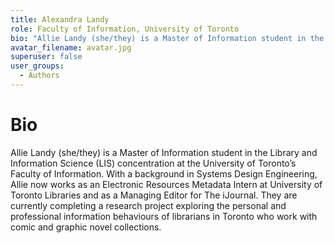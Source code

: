 ```yaml
---
title: Alexandra Landy
role: Faculty of Information, University of Toronto
bio: "Allie Landy (she/they) is a Master of Information student in the Library and Information Science (LIS) concentration at the University of Toronto’s Faculty of Information. With a background in Systems Design Engineering, Allie now works as an Electronic Resources Metadata Intern at University of Toronto Libraries and as a Managing Editor for The iJournal. They are currently completing a research project exploring the personal and professional information behaviours of librarians in Toronto who work with comic and graphic novel collections."
avatar_filename: avatar.jpg
superuser: false
user_groups:
  - Authors
---
```


# Bio
Allie Landy (she/they) is a Master of Information student in the Library and Information Science (LIS) concentration at the University of Toronto’s Faculty of Information. With a background in Systems Design Engineering, Allie now works as an Electronic Resources Metadata Intern at University of Toronto Libraries and as a Managing Editor for The iJournal. They are currently completing a research project exploring the personal and professional information behaviours of librarians in Toronto who work with comic and graphic novel collections.

